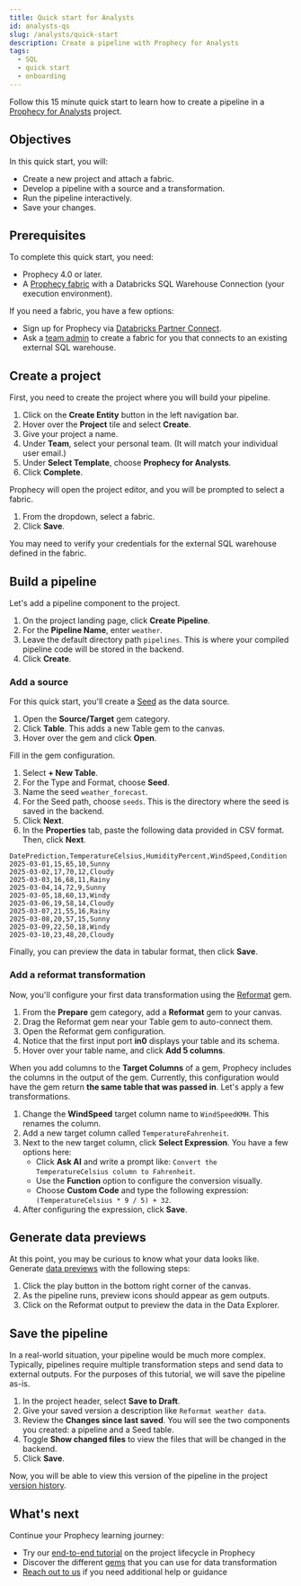 ```yaml
---
title: Quick start for Analysts
id: analysts-qs
slug: /analysts/quick-start
description: Create a pipeline with Prophecy for Analysts
tags:
  - SQL
  - quick start
  - onboarding
---
```


Follow this 15 minute quick start to learn how to create a pipeline in a [Prophecy for Analysts](/templates) project.

## Objectives

In this quick start, you will:

- Create a new project and attach a fabric.
- Develop a pipeline with a source and a transformation.
- Run the pipeline interactively.
- Save your changes.

## Prerequisites

To complete this quick start, you need:

- Prophecy 4.0 or later.
- A [Prophecy fabric](docs/administration/fabrics/prophecy-fabrics/prophecy-fabrics.md) with a Databricks SQL Warehouse Connection (your execution environment).

If you need a fabric, you have a few options:

- Sign up for Prophecy via [Databricks Partner Connect](/databricks-partner-connect).
- Ask a [team admin](docs/administration/teams-users/teamuser.md) to create a fabric for you that connects to an existing external SQL warehouse.

## Create a project

First, you need to create the project where you will build your pipeline.

1. Click on the **Create Entity** button in the left navigation bar.
1. Hover over the **Project** tile and select **Create**.
1. Give your project a name.
1. Under **Team**, select your personal team. (It will match your individual user email.)
1. Under **Select Template**, choose **Prophecy for Analysts**.
1. Click **Complete**.

Prophecy will open the project editor, and you will be prompted to select a fabric.

1. From the dropdown, select a fabric.
1. Click **Save**.

You may need to verify your credentials for the external SQL warehouse defined in the fabric.

## Build a pipeline

Let's add a pipeline component to the project.

1. On the project landing page, click **Create Pipeline**.
1. For the **Pipeline Name**, enter `weather`.
1. Leave the default directory path `pipelines`. This is where your compiled pipeline code will be stored in the backend.
1. Click **Create**.

### Add a source

For this quick start, you'll create a [Seed](/analysts/databricks-table#seeds) as the data source.

1. Open the **Source/Target** gem category.
1. Click **Table**. This adds a new Table gem to the canvas.
1. Hover over the gem and click **Open**.

Fill in the gem configuration.

1. Select **+ New Table**.
1. For the Type and Format, choose **Seed**.
1. Name the seed `weather_forecast`.
1. For the Seed path, choose `seeds`. This is the directory where the seed is saved in the backend.
1. Click **Next**.
1. In the **Properties** tab, paste the following data provided in CSV format. Then, click **Next**.

```csv
DatePrediction,TemperatureCelsius,HumidityPercent,WindSpeed,Condition
2025-03-01,15,65,10,Sunny
2025-03-02,17,70,12,Cloudy
2025-03-03,16,68,11,Rainy
2025-03-04,14,72,9,Sunny
2025-03-05,18,60,13,Windy
2025-03-06,19,58,14,Cloudy
2025-03-07,21,55,16,Rainy
2025-03-08,20,57,15,Sunny
2025-03-09,22,50,18,Windy
2025-03-10,23,48,20,Cloudy
```

Finally, you can preview the data in tabular format, then click **Save**.

### Add a reformat transformation

Now, you'll configure your first data transformation using the [Reformat](/analysts/reformat) gem.

1. From the **Prepare** gem category, add a **Reformat** gem to your canvas.
1. Drag the Reformat gem near your Table gem to auto-connect them.
1. Open the Reformat gem configuration.
1. Notice that the first input port **in0** displays your table and its schema.
1. Hover over your table name, and click **Add 5 columns**.

When you add columns to the **Target Columns** of a gem, Prophecy includes the columns in the output of the gem. Currently, this configuration would have the gem return **the same table that was passed in**. Let's apply a few transformations.

1. Change the **WindSpeed** target column name to `WindSpeedKMH`. This renames the column.
1. Add a new target column called `TemperatureFahrenheit`.
1. Next to the new target column, click **Select Expression**. You have a few options here:
   - Click **Ask AI** and write a prompt like: `Convert the TemperatureCelsius column to Fahrenheit`.
   - Use the **Function** option to configure the conversion visually.
   - Choose **Custom Code** and type the following expression: `(TemperatureCelsius * 9 / 5) + 32`.
1. After configuring the expression, click **Save**.

## Generate data previews

At this point, you may be curious to know what your data looks like. Generate [data previews](/analysts/data-explorer) with the following steps:

1. Click the play button in the bottom right corner of the canvas.
1. As the pipeline runs, preview icons should appear as gem outputs.
1. Click on the Reformat output to preview the data in the Data Explorer.

## Save the pipeline

In a real-world situation, your pipeline would be much more complex. Typically, pipelines require multiple transformation steps and send data to external outputs. For the purposes of this tutorial, we will save the pipeline as-is.

1. In the project header, select **Save to Draft**.
1. Give your saved version a description like `Reformat weather data`.
1. Review the **Changes since last saved**. You will see the two components you created: a pipeline and a Seed table.
1. Toggle **Show changed files** to view the files that will be changed in the backend.
1. Click **Save**.

Now, you will be able to view this version of the pipeline in the project [version history](/analysts/versioning).

## What's next

Continue your Prophecy learning journey:

- Try our [end-to-end tutorial](/analysts/project-lifecycle) on the project lifecycle in Prophecy
- Discover the different [gems](/analysts/gems) that you can use for data transformation
- [Reach out to us](docs/getting-help/getting-help.md) if you need additional help or guidance
